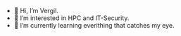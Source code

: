 - 👋 Hi, I’m Vergil.
- 👀 I’m interested in HPC and IT-Security.
- 🌱 I’m currently learning everithing that catches my eye.

